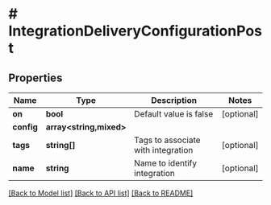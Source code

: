 # # IntegrationDeliveryConfigurationPost

## Properties

Name | Type | Description | Notes
------------ | ------------- | ------------- | -------------
**on** | **bool** | Default value is false | [optional]
**config** | **array<string,mixed>** |  |
**tags** | **string[]** | Tags to associate with integration | [optional]
**name** | **string** | Name to identify integration | [optional]

[[Back to Model list]](../../README.md#models) [[Back to API list]](../../README.md#endpoints) [[Back to README]](../../README.md)
